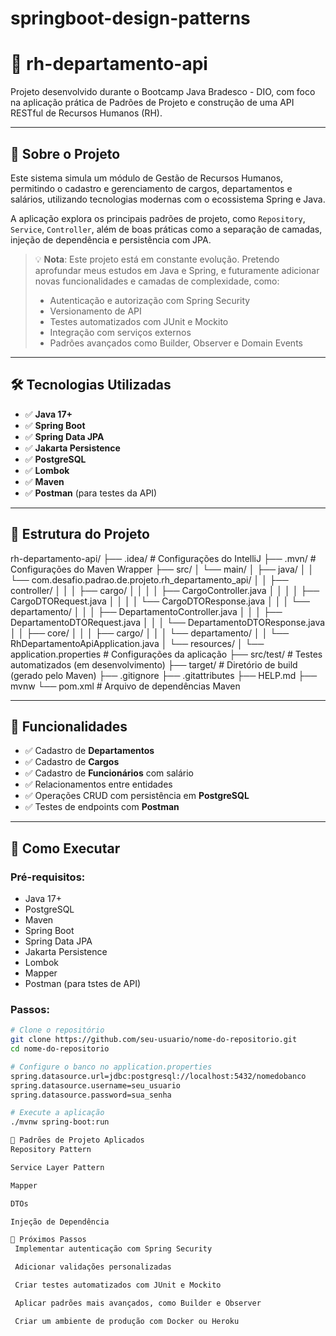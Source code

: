 # springboot-design-patterns

# 🏢 rh-departamento-api

Projeto desenvolvido durante o Bootcamp Java Bradesco - DIO, com foco na aplicação prática de Padrões de Projeto e construção de uma API RESTful de Recursos Humanos (RH).

---

## 🚀 Sobre o Projeto

Este sistema simula um módulo de Gestão de Recursos Humanos, permitindo o cadastro e gerenciamento de cargos, departamentos e salários, utilizando tecnologias modernas com o ecossistema Spring e Java.

A aplicação explora os principais padrões de projeto, como `Repository`, `Service`, `Controller`, além de boas práticas como a separação de camadas, injeção de dependência e persistência com JPA.

> 💡 **Nota**: Este projeto está em constante evolução. Pretendo aprofundar meus estudos em Java e Spring, e futuramente adicionar novas funcionalidades e camadas de complexidade, como:
> - Autenticação e autorização com Spring Security
> - Versionamento de API
> - Testes automatizados com JUnit e Mockito
> - Integração com serviços externos
> - Padrões avançados como Builder, Observer e Domain Events

---

## 🛠️ Tecnologias Utilizadas

- ✅ **Java 17+**
- ✅ **Spring Boot**
- ✅ **Spring Data JPA**
- ✅ **Jakarta Persistence**
- ✅ **PostgreSQL**
- ✅ **Lombok**
- ✅ **Maven**
- ✅ **Postman** (para testes da API)

---

## 📁 Estrutura do Projeto

rh-departamento-api/
├── .idea/                         # Configurações do IntelliJ
├── .mvn/                          # Configurações do Maven Wrapper
├── src/
│   └── main/
│       ├── java/
│       │   └── com.desafio.padrao.de.projeto.rh_departamento_api/
│       │       ├── controller/
│       │       │   ├── cargo/
│       │       │   │   ├── CargoController.java
│       │       │   │   ├── CargoDTORequest.java
│       │       │   │   └── CargoDTOResponse.java
│       │       │   └── departamento/
│       │       │       ├── DepartamentoController.java
│       │       │       ├── DepartamentoDTORequest.java
│       │       │       └── DepartamentoDTOResponse.java
│       │       ├── core/
│       │       │   ├── cargo/
│       │       │   └── departamento/
│       │       └── RhDepartamentoApiApplication.java
│       └── resources/
│           └── application.properties  # Configurações da aplicação
├── src/test/                          # Testes automatizados (em desenvolvimento)
├── target/                            # Diretório de build (gerado pelo Maven)
├── .gitignore
├── .gitattributes
├── HELP.md
├── mvnw
└── pom.xml                            # Arquivo de dependências Maven



---

## 🧠 Funcionalidades

- ✅ Cadastro de **Departamentos**
- ✅ Cadastro de **Cargos**
- ✅ Cadastro de **Funcionários** com salário
- ✅ Relacionamentos entre entidades
- ✅ Operações CRUD com persistência em **PostgreSQL**
- ✅ Testes de endpoints com **Postman**

---

## 🔧 Como Executar

### Pré-requisitos:
- Java 17+
- PostgreSQL
- Maven
- Spring Boot
- Spring Data JPA
- Jakarta Persistence
- Lombok
- Mapper
- Postman (para tstes de API)

### Passos:

```bash
# Clone o repositório
git clone https://github.com/seu-usuario/nome-do-repositorio.git
cd nome-do-repositorio

# Configure o banco no application.properties
spring.datasource.url=jdbc:postgresql://localhost:5432/nomedobanco
spring.datasource.username=seu_usuario
spring.datasource.password=sua_senha

# Execute a aplicação
./mvnw spring-boot:run

📌 Padrões de Projeto Aplicados
Repository Pattern

Service Layer Pattern

Mapper

DTOs 

Injeção de Dependência

🎯 Próximos Passos
 Implementar autenticação com Spring Security

 Adicionar validações personalizadas

 Criar testes automatizados com JUnit e Mockito

 Aplicar padrões mais avançados, como Builder e Observer

 Criar um ambiente de produção com Docker ou Heroku


